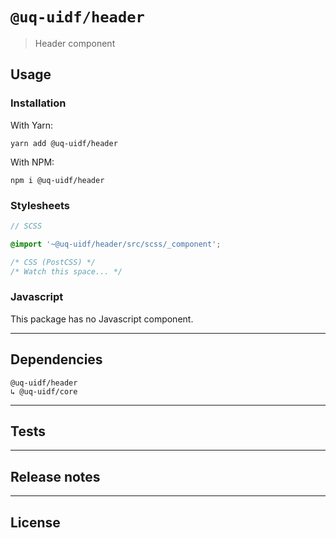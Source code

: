 # `@uq-uidf/header`

> Header component

## Usage

### Installation

With Yarn:
```shell
yarn add @uq-uidf/header
```

With NPM:
```shell
npm i @uq-uidf/header
```

### Stylesheets

```scss
// SCSS

@import '~@uq-uidf/header/src/scss/_component';
```

```css
/* CSS (PostCSS) */
/* Watch this space... */
```

### Javascript

This package has no Javascript component.

---

## Dependencies

```
@uq-uidf/header
↳ @uq-uidf/core
```

---

## Tests

---

## Release notes

---

## License
